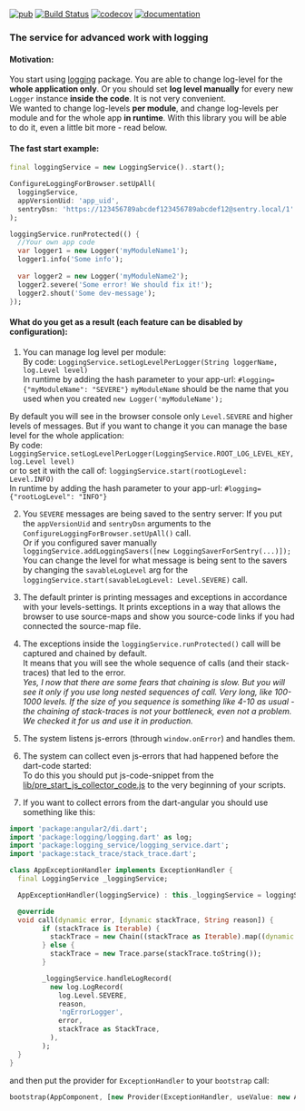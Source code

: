 [![pub](https://img.shields.io/pub/v/logging_service.svg)](https://pub.dartlang.org/packages/logging_service)
[![Build Status](https://travis-ci.org/wrike/logging_service.svg?branch=master)](https://travis-ci.org/wrike/logging_service)
[![codecov](https://codecov.io/gh/wrike/logging_service/branch/master/graph/badge.svg)](https://codecov.io/gh/wrike/logging_service)
[![documentation](https://img.shields.io/badge/Documentation-logging_service-blue.svg)](https://www.dartdocs.org/documentation/logging_service/latest)

### The service for advanced work with logging

#### Motivation:
You start using [logging](https://pub.dartlang.org/packages/logging) package. 
You are able to change log-level for the **whole application only**.
Or you should set **log level manually** for every new `Logger` instance **inside the code**.
It is not very convenient.  
We wanted to change log-levels **per module**, and change log-levels per module and for the whole app **in runtime**.
With this library you will be able to do it, even a little bit more - read below.

#### The fast start example:

```dart
final loggingService = new LoggingService()..start();

ConfigureLoggingForBrowser.setUpAll(
  loggingService,
  appVersionUid: 'app_uid', 
  sentryDsn: 'https://123456789abcdef123456789abcdef12@sentry.local/1'
);

loggingService.runProtected(() {
  //Your own app code
  var logger1 = new Logger('myModuleName1');
  logger1.info('Some info');
  
  var logger2 = new Logger('myModuleName2');
  logger2.severe('Some error! We should fix it!');
  logger2.shout('Some dev-message');
});
```

#### What do you get as a result (each feature can be disabled by configuration):

1. You can manage log level per module:  
By code: `LoggingService.setLogLevelPerLogger(String loggerName, log.Level level)`  
In runtime by adding the hash parameter to your app-url: `#logging={"myModuleName": "SEVERE"}`
`myModuleName` should be the name that you used when you created `new Logger('myModuleName');`  

By default you will see in the browser console only `Level.SEVERE` and higher levels of messages.
But if you want to change it you can manage the base level for the whole application:  
By code: `LoggingService.setLogLevelPerLogger(LoggingService.ROOT_LOG_LEVEL_KEY, log.Level level)`    
or to set it with the call of: `loggingService.start(rootLogLevel: Level.INFO)`  
In runtime by adding the hash parameter to your app-url: `#logging={"rootLogLevel": "INFO"}`  

2. You `SEVERE` messages are being saved to the sentry server:
If you put the `appVersionUid` and `sentryDsn` arguments to the `ConfigureLoggingForBrowser.setUpAll()` call.  
Or if you configured saver manually `loggingService.addLoggingSavers([new LoggingSaverForSentry(...)]);`  
You can change the level for what message is being sent to the savers by changing the `savableLogLevel` arg for the 
`loggingService.start(savableLogLevel: Level.SEVERE)` call.

3. The default printer is printing messages and exceptions in accordance with your levels-settings. 
It prints exceptions in a way that allows the browser to use source-maps and 
show you source-code links if you had connected the source-map file.  

4. The exceptions inside the `loggingService.runProtected()` call will be captured and chained by default.  
It means that you will see the whole sequence of calls (and their stack-traces) that led to the error.  
_Yes, I now that there are some fears that chaining is slow. 
But you will see it only if you use long nested sequences of call. Very long, like 100-1000 levels. 
If the size of you sequence is something like 4-10 as usual - 
the chaining of stack-traces is not your bottleneck, even not a problem. We checked it for us and use it in production._ 

5. The system listens js-errors (through `window.onError`) and handles them.

6. The system can collect even js-errors that had happened before the dart-code started:  
To do this you should put js-code-snippet from the [lib/pre_start_js_collector_code.js](lib/pre_start_js_collector_code.js) 
to the very beginning of your scripts. 

7. If you want to collect errors from the dart-angular you should use something like this:

```dart
import 'package:angular2/di.dart';
import 'package:logging/logging.dart' as log;
import 'package:logging_service/logging_service.dart';
import 'package:stack_trace/stack_trace.dart';

class AppExceptionHandler implements ExceptionHandler {
  final LoggingService _loggingService;

  AppExceptionHandler(loggingService) : this._loggingService = loggingService;

  @override
  void call(dynamic error, [dynamic stackTrace, String reason]) {
        if (stackTrace is Iterable) {
          stackTrace = new Chain((stackTrace as Iterable).map((dynamic trace) => new Trace.parse(trace.toString())));
        } else {
          stackTrace = new Trace.parse(stackTrace.toString());
        }

        _loggingService.handleLogRecord(
          new log.LogRecord(
            log.Level.SEVERE,
            reason,
            'ngErrorLogger',
            error,
            stackTrace as StackTrace,
          ),
        );
  }
}
```

and then put the provider for `ExceptionHandler` to your `bootstrap` call:
 
```dart
bootstrap(AppComponent, [new Provider(ExceptionHandler, useValue: new AppExceptionHandler(loggingService))]);
```
